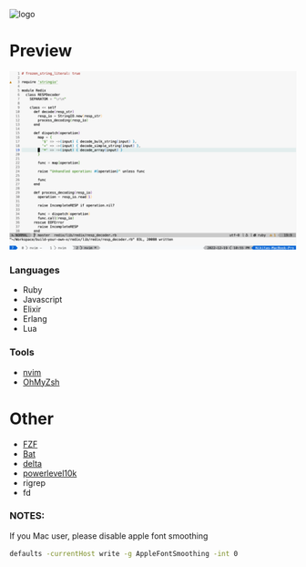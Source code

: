 ![logo](https://dotfiles.github.io/images/dotfiles-logo.png)
# Preview
![screen](nvim.png)

### Languages
* Ruby
* Javascript
* Elixir
* Erlang
* Lua

### Tools
* [nvim](https://neovim.io)
* [OhMyZsh](https://ohmyz.sh)
# Other
* [FZF](https://github.com/junegunn/fzf)
* [Bat](https://github.com/sharkdp/bat)
* [delta](https://github.com/dandavison/delta)
* [powerlevel10k](https://github.com/romkatv/powerlevel10k)
* rigrep
* fd
### NOTES:
If you Mac user, please disable apple font smoothing

```sh
defaults -currentHost write -g AppleFontSmoothing -int 0
```

